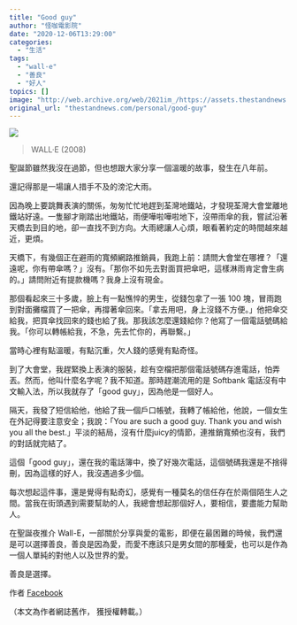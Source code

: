 ```yaml
---
title: "Good guy"
author: "怪咖電影院"
date: "2020-12-06T13:29:00"
categories:
  - "生活"
tags:
  - "wall·e"
  - "善良"
  - "好人"
topics: []
image: "http://web.archive.org/web/2021im_/https://assets.thestandnews.com/media/photos/E_AVjgR_irr8qCE.png"
original_url: "thestandnews.com/personal/good-guy"
---
```

![](http://web.archive.org/web/2021im_/https://assets.thestandnews.com/media/photos/E_AVjgR_irr8qCE.png)
> WALL·E (2008)

聖誕節雖然我沒在過節，但也想跟大家分享一個溫暖的故事，發生在八年前。

還記得那是一場讓人措手不及的滂沱大雨。

因為晚上要跳舞表演的關係，匆匆忙忙地趕到荃灣地鐵站，才發現荃灣大會堂離地鐵站好遠。一隻腳才剛踏出地鐵站，雨便嘩啦嘩啦地下，沒帶雨傘的我，嘗試沿著天橋去到目的地，卻一直找不到方向。大雨總讓人心煩，眼看著約定的時間越來越近，更煩。

天橋下，有幾個正在避雨的寬頻網路推銷員，我跑上前：請問大會堂在哪裡？「還遠呢，你有帶傘嗎？」沒有。「那你不如先去對面買把傘吧，這樣淋雨肯定會生病的。」請問附近有提款機嗎？我身上沒有現金。

那個看起來三十多歲，臉上有一點憔悴的男生，從錢包拿了一張 100 塊，冒雨跑到對面攤檔買了一把傘，再撐著傘回來。「拿去用吧，身上沒錢不方便。」他把傘交給我，把買傘找回來的錢也給了我。那我該怎麼還錢給你？他寫了一個電話號碼給我。「你可以轉帳給我，不急，先去忙你的，再聯繫。」

當時心裡有點溫暖，有點沉重，欠人錢的感覺有點奇怪。

到了大會堂，我趕緊換上表演的服裝，趁有空檔把那個電話號碼存進電話，怕弄丟。然而，他叫什麼名字呢？我不知道。那時趕潮流用的是 Softbank 電話沒有中文輸入法，所以我就存了「good guy」，因為他是一個好人。

隔天，我發了短信給他，他給了我一個戶口帳號，我轉了帳給他，他說，一個女生在外記得要注意安全；我說：「You are such a good guy. Thank you and wish you all the best.」平淡的結局，沒有什麼juicy的情節，連推銷寬頻也沒有，我們的對話就完結了。

這個「good guy」，還在我的電話簿中，換了好幾次電話，這個號碼我還是不捨得刪，因為這樣的好人，我沒遇過多少個。

每次想起這件事，還是覺得有點奇幻，感覺有一種莫名的信任存在於兩個陌生人之間。當我在街頭遇到需要幫助的人，我總會想起那個好人，要相信，要盡能力幫助人。

在聖誕夜推介 Wall-E，一部關於分享與愛的電影，即便在最困難的時候，我們還是可以選擇善良，善良是因為愛，而愛不應該只是男女間的那種愛，也可以是作為一個人單純的對他人以及世界的愛。

善良是選擇。

作者 [Facebook](http://web.archive.org/web/20211229071114/https://www.facebook.com/filmforweirdos/)

（本文為作者網誌舊作， 獲授權轉載。）